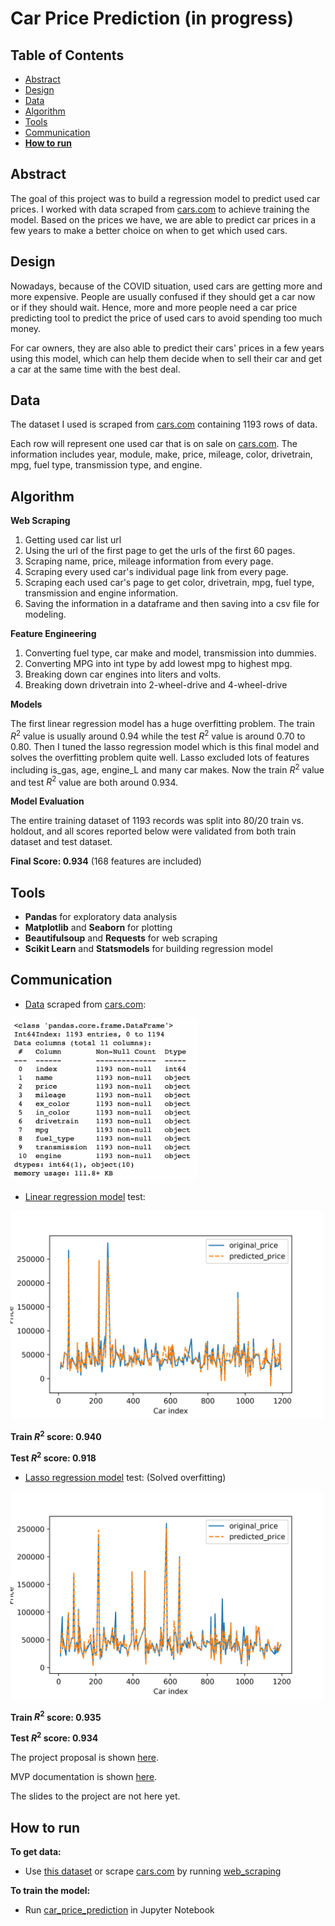 # Car Price Prediction (in progress)

## Table of Contents
- [Abstract](#link-part-1)
- [Design](#link-part-2)
- [Data](#link-part-3)
- [Algorithm](#link-part-4)
- [Tools](#link-part-5)
- [Communication](#link-part-6)
- [**How to run**](#link-part-7)

## <a name="link-part-1">Abstract</a>

The goal of this project was to build a regression model to predict used
car prices. I worked with data scraped from [cars.com](https://www.cars.com)
to achieve training the model. Based on the prices we have, we are able to
predict car prices in a few years to make a better choice on when to get which
used cars.

## <a name="link-part-2">Design</a>

Nowadays, because of the COVID situation, used cars are getting more and more expensive.
People are usually confused if they should get a car now or if they should wait. Hence,
more and more people need a car price predicting tool to predict the price of used cars
to avoid spending too much money.

For car owners, they are also able to predict their cars' prices in a few years using
this model, which can help them decide when to sell their car and get a car at the same
time with the best deal.

## <a name="link-part-3">Data</a>

The dataset I used is scraped from [cars.com](https://www.cars.com)
containing 1193 rows of data.

Each row will represent one used car that is on sale on [cars.com](https://www.cars.com).
The information includes year, module, make, price, mileage, color,
drivetrain, mpg, fuel type, transmission type, and engine. 

## <a name="link-part-4">Algorithm</a>

**Web Scraping**

1. Getting used car list url
2. Using the url of the first page to get the urls of the first 60 pages.
3. Scraping name, price, mileage information from every page.
4. Scraping every used car's individual page link from every page.
5. Scraping each used car's page to get color, drivetrain, mpg, fuel type, transmission and engine information.
6. Saving the information in a dataframe and then saving into a csv file for modeling.

**Feature Engineering**

1. Converting fuel type, car make and model, transmission into dummies.
2. Converting MPG into int type by add lowest mpg to highest mpg.
3. Breaking down car engines into liters and volts.
4. Breaking down drivetrain into 2-wheel-drive and 4-wheel-drive

**Models**

The first linear regression model has a huge overfitting problem. The train $R^2$ value
is usually around 0.94 while the test $R^2$ value is around 0.70 to 0.80. Then I tuned
the lasso regression model which is this final model and solves the overfitting problem
quite well. Lasso excluded lots of features including is_gas, age, engine_L and many car
makes. Now the train $R^2$ value and test $R^2$ value are both around 0.934.

**Model Evaluation**

The entire training dataset of 1193 records was split into 80/20 train vs. holdout, and all
scores reported below were validated from both train dataset and test dataset.

**Final Score: 0.934** (168 features are included)

## <a name="link-part-5">Tools</a>

* **Pandas** for exploratory data analysis
* **Matplotlib** and **Seaborn** for plotting
* **Beautifulsoup** and **Requests** for web scraping
* **Scikit Learn** and **Statsmodels** for building regression model

## <a name="link-part-6">Communication</a>

* [Data](/data/car_info.csv) scraped from [cars.com](https://www.cars.com):

<img src="images/scraped_data.png" alt="drawing" width="300"/>

* [Linear regression model](/models/linear_model_pkl) test:

<img src="images/linear_regression_test.png" alt="drawing" width="500"/>

**Train $R^2$ score: 0.940**

**Test $R^2$ score: 0.918**

* [Lasso regression model](/models/lasso_model_pkl) test: (Solved overfitting)

<img src="images/lasso_regression_test.png" alt="drawing" width="500"/>

**Train $R^2$ score: 0.935**

**Test $R^2$ score: 0.934**

The project proposal is shown [here](/documents/proposal.md).

MVP documentation is shown [here](/documents/MVP.md).

The slides to the project are not here yet.

## <a name="link-part-7">How to run</a>

**To get data:**

* Use [this dataset](/data/car_info.csv) or scrape [cars.com](https://www.cars.com) by running [web_scraping](/web_scraping.ipynb)

**To train the model:**

* Run [car_price_prediction](/car_price_prediction.ipynb) in Jupyter Notebook
